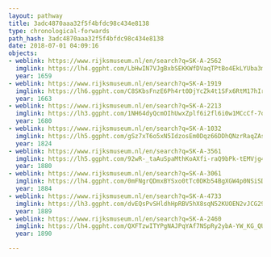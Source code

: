 ```yaml
---
layout: pathway
title: 3adc4870aaa32f5f4bfdc98c434e8138
type: chronological-forwards
path_hash: 3adc4870aaa32f5f4bfdc98c434e8138
date: 2018-07-01 04:09:16
objects:
- weblink: https://www.rijksmuseum.nl/en/search?q=SK-A-2562
  imglink: https://lh4.ggpht.com/LbHwIN7VJgBxbSEKKWfDVaqTPtBo4EkLYUba3mnGv6umk09i2U3DYR0wdNXaJni0GSGJ4C3RD6eeHyP8mBnOzIPyFCQ=s200
  year: 1659
- weblink: https://www.rijksmuseum.nl/en/search?q=SK-A-1919
  imglink: https://lh6.ggpht.com/C8SKbsFnzE6Ph4rt0DjYcZk4t1SFx6RtM17hIrc9NBSD0HFCNe3PEFkMChXGpsND6dAHa4UrFmgsWdwPli0yjuTzoTnf=s200
  year: 1663
- weblink: https://www.rijksmuseum.nl/en/search?q=SK-A-2213
  imglink: https://lh3.ggpht.com/1NH64dyQcmOIhUwxZplf6i2fl6i0w1MCcCf-7obNn61Snc7As4Fl-U7Gn-PCzuDwVLyHSyZGOVnxNRgrEEL05bK8Ow=s200
  year: 1680
- weblink: https://www.rijksmuseum.nl/en/search?q=SK-A-1032
  imglink: https://lh5.ggpht.com/gSz7xT6o5xN5IdzosEm0Dqz66DDhQNzrRaqZAse0sujMLUm_KdTAWDl67FDLvPeigRFdeaQfXRl1Rzkrw0xfSu4ovQ0N=s200
  year: 1824
- weblink: https://www.rijksmuseum.nl/en/search?q=SK-A-3561
  imglink: https://lh5.ggpht.com/92wR-_taAuSpaMthKoAXfi-raQ9bPk-tEMVjg4IC2sWo1jRSu3-yqrptMYevBmQ7MUFqT6gQ3DgmekNGA46wTGbKmFMs=s200
  year: 1880
- weblink: https://www.rijksmuseum.nl/en/search?q=SK-A-3061
  imglink: https://lh4.ggpht.com/0mFNgrQDmxBYSxo0tTc0DKb54BgXGW4p0NSiSDa7g9kpm18SP-NaJAUqH9mSFNe4QcrRuhv2B5bG4nOfQ_l2pXc8fec=s200
  year: 1884
- weblink: https://www.rijksmuseum.nl/en/search?q=SK-A-4733
  imglink: https://lh3.ggpht.com/dvEQsPvSHldhHpRBV5hX8sqN52KUOEN2vJCG29AzgrnSYLTjS97SphckfvCXHVmrs7u3Eq37Pu6pvVVA00kjim1_fg=s200
  year: 1889
- weblink: https://www.rijksmuseum.nl/en/search?q=SK-A-2460
  imglink: https://lh4.ggpht.com/QXFTzwITYPgNAJPqYAf7NSpRy2ybA-YW_KG_QUzNxf731f8b8PWB0wiB62t-gCi96VBMyCusaKFmojxZ1UXRx1YXgHw=s200
  year: 1890

---
```

